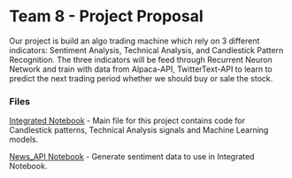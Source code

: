 # Team 8 - Project Proposal

Our project is build an algo trading machine which rely on 3 different indicators: Sentiment Analysis, Technical Analysis, and Candlestick Pattern Recognition.
The three indicators will be feed through Recurrent Neuron Network and train with data from Alpaca-API, TwitterText-API to learn to predict the next trading period whether we should buy or sale the stock.

### Files

[Integrated Notebook](Integrated.ipynb) - Main file for this project contains code for Candlestick patterns, Technical Analysis signals and Machine Learning models. 

[News_API Notebook](News_API/news_api.ipynb) - Generate sentiment data to use in Integrated Notebook.